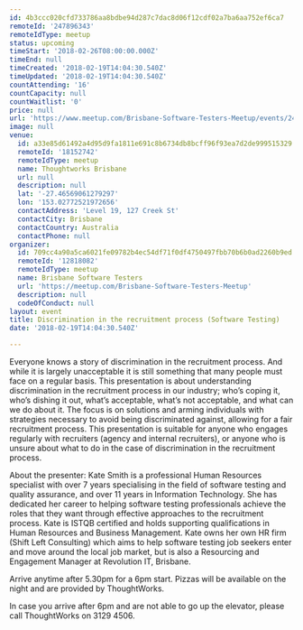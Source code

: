 ```yaml
---
id: 4b3ccc020cfd733786aa8bdbe94d287c7dac8d06f12cdf02a7ba6aa752ef6ca7
remoteId: '247896343'
remoteIdType: meetup
status: upcoming
timeStart: '2018-02-26T08:00:00.000Z'
timeEnd: null
timeCreated: '2018-02-19T14:04:30.540Z'
timeUpdated: '2018-02-19T14:04:30.540Z'
countAttending: '16'
countCapacity: null
countWaitlist: '0'
price: null
url: 'https://www.meetup.com/Brisbane-Software-Testers-Meetup/events/247896343/'
image: null
venue:
  id: a33e85d61492a4d95d9fa1811e691c8b6734db8bcff96f93ea7d2de999515329
  remoteId: '18152742'
  remoteIdType: meetup
  name: Thoughtworks Brisbane
  url: null
  description: null
  lat: '-27.46569061279297'
  lon: '153.02772521972656'
  contactAddress: 'Level 19, 127 Creek St'
  contactCity: Brisbane
  contactCountry: Australia
  contactPhone: null
organizer:
  id: 709cc4a90a5ca6021fe09782b4ec54df71f0df4750497fbb70b6b0ad2260b9ed
  remoteId: '12818082'
  remoteIdType: meetup
  name: Brisbane Software Testers
  url: 'https://meetup.com/Brisbane-Software-Testers-Meetup'
  description: null
  codeOfConduct: null
layout: event
title: Discrimination in the recruitment process (Software Testing)
date: '2018-02-19T14:04:30.540Z'

---
```

<p>Everyone knows a story of discrimination in the recruitment process. And while it is largely unacceptable it is still something that many people must face on a regular basis. This presentation is about understanding discrimination in the recruitment process in our industry; who’s coping it, who’s dishing it out, what’s acceptable, what’s not acceptable, and what can we do about it. The focus is on solutions and arming individuals with strategies necessary to avoid being discriminated against, allowing for a fair recruitment process. This presentation is suitable for anyone who engages regularly with recruiters (agency and internal recruiters), or anyone who is unsure about what to do in the case of discrimination in the recruitment process.</p> <p>About the presenter: Kate Smith is a professional Human Resources specialist with over 7 years specialising in the field of software testing and quality assurance, and over 11 years in Information Technology. She has dedicated her career to helping software testing professionals achieve the roles that they want through effective approaches to the recruitment process. Kate is ISTQB certified and holds supporting qualifications in Human Resources and Business Management. Kate owns her own HR firm (Shift Left Consulting) which aims to help software testing job seekers enter and move around the local job market, but is also a Resourcing and Engagement Manager at Revolution IT, Brisbane.</p> <p>Arrive anytime after 5.30pm for a 6pm start. Pizzas will be available on the night and are provided by ThoughtWorks.</p> <p>In case you arrive after 6pm and are not able to go up the elevator, please call ThoughtWorks on 3129 4506.</p>
